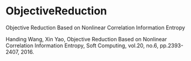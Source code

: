 # ObjectiveReduction
Objective Reduction Based on Nonlinear Correlation Information Entropy

Handing Wang, Xin Yao, Objective Reduction Based on Nonlinear Correlation Information Entropy, Soft Computing, vol.20, no.6, pp.2393-2407, 2016.

